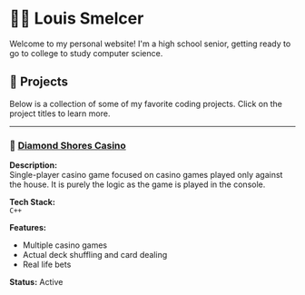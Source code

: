 # 👨‍💻 Louis Smelcer

Welcome to my personal website! I'm a high school senior, getting ready to go to college to study computer science.

## 🚀 Projects

Below is a collection of some of my favorite coding projects. Click on the project titles to learn more.

---

### 🎰 [Diamond Shores Casino](https://github.com/lsmelcer/CSC-134/blob/main/finalProject_smelcer.c%2B%2B)

**Description:**  
Single-player casino game focused on casino games played only against the house. It is purely the logic as the game is played in the console. 

**Tech Stack:**  
`C++`

**Features:**
- Multiple casino games
- Actual deck shuffling and card dealing
- Real life bets

**Status:** Active